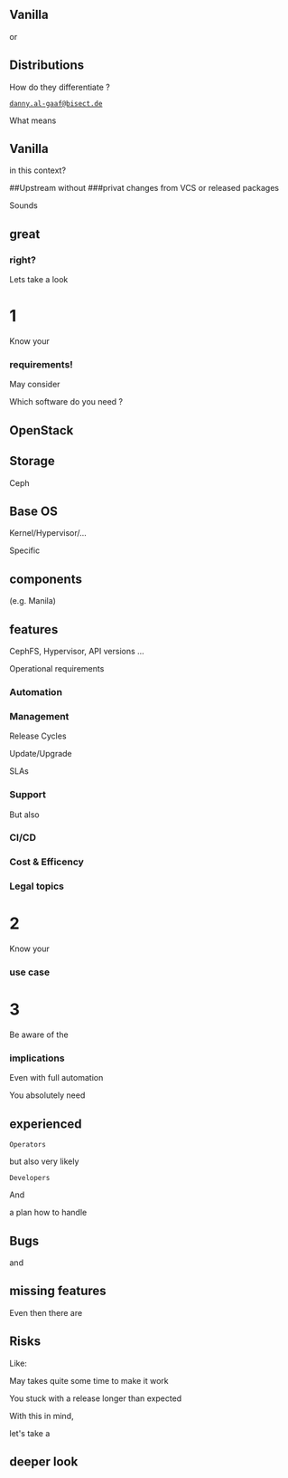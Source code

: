 ## Vanilla
or 
## Distributions
How do they differentiate ?

[`danny.al-gaaf@bisect.de`](mailto:danny.al-gaaf@bisect.de)


<!-- Slide -->
What means
## Vanilla
in this context? 


<!-- Slide -->
##Upstream
without <!-- .element class="fragment" -->
###privat changes <!-- .element class="fragment" -->
from VCS or released packages <!-- .element class="fragment" -->


<!-- Slide -->
Sounds
## great
### right?


<!-- Slide -->
Lets take a look


<!-- Slide -->
# 1
Know your <!-- .element class="fragment" -->
### requirements! <!-- .element class="fragment" -->


<!-- Slide -->
May consider


<!-- Slide -->
Which software do you need ?
## OpenStack <!-- .element class="fragment" -->
## Storage <!-- .element class="fragment" -->
Ceph <!-- .element class="fragment" -->
## Base OS <!-- .element class="fragment" -->
Kernel/Hypervisor/... <!-- .element class="fragment" -->


<!-- Slide -->
Specific 
## components <!-- .element class="fragment" data-fragment-index="1"--> 
(e.g. Manila) <!-- .element class="fragment" data-fragment-index="1"-->
## features <!-- .element class="fragment" data-fragment-index="2"--> 
CephFS, Hypervisor, API versions ... <!-- .element class="fragment" data-fragment-index="2"-->


<!-- Slide -->
Operational requirements
### Automation <!-- .element class="fragment" -->
### Management <!-- .element class="fragment" -->
Release Cycles <!-- .element class="fragment" -->

Update/Upgrade <!-- .element class="fragment" -->

SLAs <!-- .element class="fragment" -->

### Support <!-- .element class="fragment" -->


<!-- Slide -->
But also
### CI/CD <!-- .element class="fragment" -->
### Cost & Efficency <!-- .element class="fragment" -->
### Legal topics <!-- .element class="fragment" -->


<!-- Slide -->
# 2
Know your <!-- .element class="fragment" -->
### use case <!-- .element class="fragment" -->


<!-- Slide -->
# 3
Be aware of the <!-- .element class="fragment" -->
### implications <!-- .element class="fragment" -->


<!-- Slide -->
Even with full automation


<!-- Slide -->
You absolutely need 
## experienced <!-- .element class="fragment" -->
`Operators` <!-- .element class="fragment" -->

but also very likely <!-- .element class="fragment" -->

`Developers` <!-- .element class="fragment" -->


<!-- Slide -->
And

a plan how to handle <!-- .element class="fragment" data-fragment-index="1"-->
## Bugs <!-- .element class="fragment" data-fragment-index="2"-->
and <!-- .element class="fragment" data-fragment-index="3"--> 
## missing features <!-- .element class="fragment" data-fragment-index="3"-->


<!-- Slide -->
Even then there are
## Risks  <!-- .element class="fragment" -->
Like: <!-- .element class="fragment" -->

May takes quite some time to make it work <!-- .element class="fragment" -->

You stuck with a release longer than expected <!-- .element class="fragment" -->


<!-- Slide -->
With this in mind,

let's take a 

## deeper look

